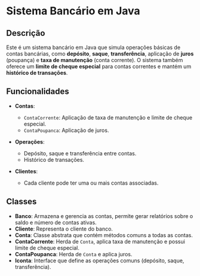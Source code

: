 # Sistema Bancário em Java

## Descrição

Este é um sistema bancário em Java que simula operações básicas de contas bancárias, como **depósito**, **saque**, **transferência**, aplicação de **juros** (poupança) e **taxa de manutenção** (conta corrente). O sistema também oferece um **limite de cheque especial** para contas correntes e mantém um **histórico de transações**.

## Funcionalidades

- **Contas**:
  - `ContaCorrente`: Aplicação de taxa de manutenção e limite de cheque especial.
  - `ContaPoupanca`: Aplicação de juros.
  
- **Operações**:
  - Depósito, saque e transferência entre contas.
  - Histórico de transações.

- **Clientes**:
  - Cada cliente pode ter uma ou mais contas associadas.

## Classes

- **Banco**: Armazena e gerencia as contas, permite gerar relatórios sobre o saldo e número de contas ativas.
- **Cliente**: Representa o cliente do banco.
- **Conta**: Classe abstrata que contém métodos comuns a todas as contas.
- **ContaCorrente**: Herda de `Conta`, aplica taxa de manutenção e possui limite de cheque especial.
- **ContaPoupanca**: Herda de `Conta` e aplica juros.
- **Iconta**: Interface que define as operações comuns (depósito, saque, transferência).
